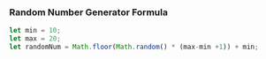 ### Random Number Generator Formula
```js
let min = 10;
let max = 20;
let randomNum = Math.floor(Math.random() * (max-min +1)) + min;
```


